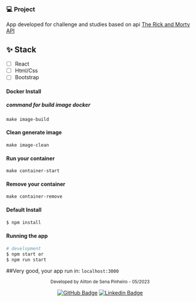 ### 💻 Project
App developed for challenge and studies based on api [The Rick and Morty API](https://rickandmortyapi.com/)

## ✨ Stack

-   [ ] React
-   [ ] Html/Css
-   [ ] Bootstrap

#### Docker Install

##### command for build image docker
```make image-build```
#### Clean generate image
```make image-clean```

#### Run your container
```make container-start```

#### Remove your container
```make container-remove```
#### Default Install

```bash
$ npm install
```

#### Running the app

```bash
# development
$ npm start or
$ npm run start
```
##Very good, your app run in:
  ```localhost:3000```
<br />
<div align="center">
  <small>Developed by Ailton de Sena Pinheiro - 05/2023</small>

  [![GitHub Badge](https://img.shields.io/badge/Ailton_Sena-000?style=for-the-badge&logo=github&logoColor=white&link=https://www.linkedin.com/in/ailtonsenap)](https://github.com/Sena32/)
    [![Linkedin Badge](https://img.shields.io/badge/Ailton_Sena-000?style=for-the-badge&logo=linkedin&logoColor=white&link=https://www.linkedin.com/in/ailtonsenap)](https://www.linkedin.com/in/ailtonsenap/) 
</div>

